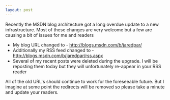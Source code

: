 ```yaml
---
layout: post
---
```

Recently the MSDN blog architecture got a long overdue update to a new infrastructure. Most of these changes are very welcome but a few are causing a bit of issues for me and readers 

  * My blog URL changed to - <http://blogs.msdn.com/b/jaredpar/>
  * Additionally my RSS feed changed to - <http://blogs.msdn.com/b/jaredpar/rss.aspx>
  * Several of my recent posts were deleted during the upgrade. I will be reposting them today but they will unfortunately re-appear in your RSS reader

All of the old URL's should continue to work for the foreseeable future. But I imagine at some point the redirects will be removed so please take a minute and update your readers.

